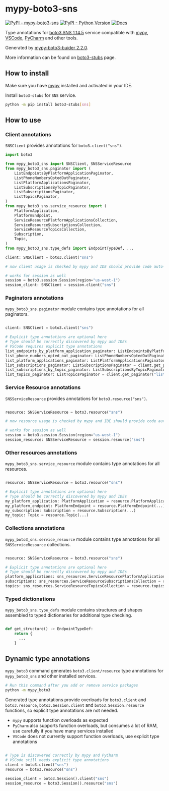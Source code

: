# mypy-boto3-sns

[![PyPI - mypy-boto3-sns](https://img.shields.io/pypi/v/mypy-boto3-sns.svg?color=blue)](https://pypi.org/project/mypy-boto3-sns)
[![PyPI - Python Version](https://img.shields.io/pypi/pyversions/mypy-boto3-sns.svg?color=blue)](https://pypi.org/project/mypy-boto3-sns)
[![Docs](https://img.shields.io/readthedocs/mypy-boto3-builder.svg?color=blue)](https://mypy-boto3-builder.readthedocs.io/)

Type annotations for
[boto3.SNS 1.14.5](https://boto3.amazonaws.com/v1/documentation/api/1.14.5/reference/services/sns.html#SNS) service
compatible with [mypy](https://github.com/python/mypy), [VSCode](https://code.visualstudio.com/),
[PyCharm](https://www.jetbrains.com/pycharm/) and other tools.

Generated by [mypy-boto3-buider 2.2.0](https://github.com/vemel/mypy_boto3_builder).

More information can be found on [boto3-stubs](https://pypi.org/project/boto3-stubs/) page.

## How to install

Make sure you have [mypy](https://github.com/python/mypy) installed and activated in your IDE.

Install `boto3-stubs` for `SNS` service.

```bash
python -m pip install boto3-stubs[sns]
```

## How to use

### Client annotations

`SNSClient` provides annotations for `boto3.client("sns")`.

```python
import boto3

from mypy_boto3_sns import SNSClient, SNSServiceResource
from mypy_boto3_sns.paginator import (
    ListEndpointsByPlatformApplicationPaginator,
    ListPhoneNumbersOptedOutPaginator,
    ListPlatformApplicationsPaginator,
    ListSubscriptionsByTopicPaginator,
    ListSubscriptionsPaginator,
    ListTopicsPaginator,
)
from mypy_boto3_sns.service_resource import (
    PlatformApplication,
    PlatformEndpoint,
    ServiceResourcePlatformApplicationsCollection,
    ServiceResourceSubscriptionsCollection,
    ServiceResourceTopicsCollection,
    Subscription,
    Topic,
)
from mypy_boto3_sns.type_defs import EndpointTypeDef, ...

client: SNSClient = boto3.client("sns")

# now client usage is checked by mypy and IDE should provide code auto-complete

# works for session as well
session = boto3.session.Session(region="us-west-1")
session_client: SNSClient = session.client("sns")
```

### Paginators annotations

`mypy_boto3_sns.paginator` module contains type annotations for all paginators.

```python

client: SNSClient = boto3.client("sns")

# Explicit type annotations are optional here
# Type should be correctly discovered by mypy and IDEs
# VSCode requires explicit type annotations
list_endpoints_by_platform_application_paginator: ListEndpointsByPlatformApplicationPaginator = client.get_paginator("list_endpoints_by_platform_application")
list_phone_numbers_opted_out_paginator: ListPhoneNumbersOptedOutPaginator = client.get_paginator("list_phone_numbers_opted_out")
list_platform_applications_paginator: ListPlatformApplicationsPaginator = client.get_paginator("list_platform_applications")
list_subscriptions_paginator: ListSubscriptionsPaginator = client.get_paginator("list_subscriptions")
list_subscriptions_by_topic_paginator: ListSubscriptionsByTopicPaginator = client.get_paginator("list_subscriptions_by_topic")
list_topics_paginator: ListTopicsPaginator = client.get_paginator("list_topics")
```




### Service Resource annotations

`SNSServiceResource` provides annotations for `boto3.resource("sns")`.

```python

resource: SNSServiceResource = boto3.resource("sns")

# now resource usage is checked by mypy and IDE should provide code auto-complete

# works for session as well
session = boto3.session.Session(region="us-west-1")
session_resource: SNSServiceResource = session.resource("sns")
```


### Other resources annotations

`mypy_boto3_sns.service_resource` module contains type annotations for all resources.

```python

resource: SNSServiceResource = boto3.resource("sns")

# Explicit type annotations are optional here
# Type should be correctly discovered by mypy and IDEs
my_platform_application: PlatformApplication = resource.PlatformApplication(...)
my_platform_endpoint: PlatformEndpoint = resource.PlatformEndpoint(...)
my_subscription: Subscription = resource.Subscription(...)
my_topic: Topic = resource.Topic(...)
```



### Collections annotations

`mypy_boto3_sns.service_resource` module contains type annotations
for all `SNSServiceResource` collections.

```python

resource: SNSServiceResource = boto3.resource("sns")

# Explicit type annotations are optional here
# Type should be correctly discovered by mypy and IDEs
platform_applications: sns_resources.ServiceResourcePlatformApplicationsCollection = resource.platform_applications
subscriptions: sns_resources.ServiceResourceSubscriptionsCollection = resource.subscriptions
topics: sns_resources.ServiceResourceTopicsCollection = resource.topics
```




### Typed dictionations

`mypy_boto3_sns.type_defs` module contains structures and shapes assembled
to typed dictionaries for additional type checking.

```python

def get_structure() -> EndpointTypeDef:
    return {
      ...
    }
```


## Dynamic type annotations

`mypy_boto3` command generates `boto3.client/resource` type annotations for
`mypy_boto3_sns` and other installed services.

```bash
# Run this command after you add or remove service packages
python -m mypy_boto3
```

Generated type annotations provide overloads for `boto3.client` and `boto3.resource`,
`boto3.Session.client` and `boto3.Session.resource` functions,
so explicit type annotations are not needed.

- `mypy` supports function overloads as expected
- `PyCharm` also supports function overloads, but consumes a lot of RAM, use carefully if you have many services installed
- `VSCode` does not currently support function overloads, use explicit type annotations

```python

# Type is discovered correctly by mypy and PyCharm
# VSCode still needs explicit type annotations
client = boto3.client("sns")
resource = boto3.resource("sns")

session_client = boto3.Session().client("sns")
session_resource = boto3.Session().resource("sns")
```
